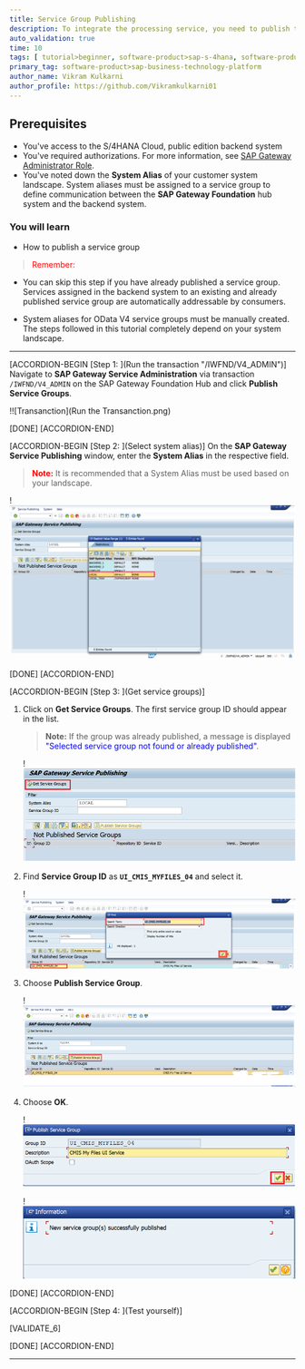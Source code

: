 ```yaml
---
title: Service Group Publishing
description: To integrate the processing service, you need to publish the service group in the backend system.
auto_validation: true
time: 10
tags: [ tutorial>beginner, software-product>sap-s-4hana, software-product>sap-document-management-service]
primary_tag: software-product>sap-business-technology-platform
author_name: Vikram Kulkarni
author_profile: https://github.com/Vikramkulkarni01
---
```


## Prerequisites
 - You've access to the S/4HANA Cloud, public edition backend system
 - You've required authorizations. For more information, see [SAP Gateway Administrator Role](https://help.sap.com/docs/ABAP_PLATFORM_NEW/68bf513362174d54b58cddec28794093/24f82651c294256ee10000000a445394.html?version=202210.002).
 - You've noted down the **System Alias** of your customer system landscape. System aliases must be assigned to a service group to define communication between the **SAP Gateway Foundation** hub system and the backend system.

### You will learn
  - How to publish a service group

><span style="color:red"> Remember: </span>
>
-	You can skip this step if you have already published a service group. Services assigned in the backend system to an existing and already published service group are automatically addressable by consumers.
>
- System aliases for OData V4 service groups must be manually created.
 The steps followed in this tutorial completely depend on your system landscape.

---

[ACCORDION-BEGIN [Step 1: ](Run the transaction "/IWFND/V4_ADMIN")]
Navigate to **SAP Gateway Service Administration** via transaction `/IWFND/V4_ADMIN` on the SAP Gateway Foundation Hub and click **Publish Service Groups**.

  !![Transanction](Run the Transanction.png)


[DONE]
[ACCORDION-END]

[ACCORDION-BEGIN [Step 2: ](Select system alias)]
On the **SAP Gateway Service Publishing** window, enter the **System Alias** in the respective field.
><span style="color:red"> **Note:**</span> It is recommended that a System Alias must be used based on your landscape.

  !![SystemAliasn](SystemAlias.png)


[DONE]
[ACCORDION-END]


[ACCORDION-BEGIN [Step 3: ](Get service groups)]
1. Click on **Get Service Groups**. The first service group ID should appear in the list.

    >**Note:** If the group was already published, a message is displayed <span style="color:blue">"Selected service group not found or already published"</span>.

    !![ServiceGroup](ServiceGroup.png)

2. Find **Service Group ID** as **`UI_CMIS_MYFILES_04`** and select it.

    !![UI_CMIS_MYFILES_04](UI_CMIS_MYFILES_04.png)

3. Choose **Publish Service Group**.

    !![Step1 Publish_Service_Group](Publish_Service_Group_1.png)

4. Choose **OK**.

    !![Step 2_PG_OK](Publish_Service_Group_2_OK.png)

    !![SuccessMessage](Publish_Service_Group_2_Success.png)

[DONE]
[ACCORDION-END]

[ACCORDION-BEGIN [Step 4: ](Test yourself)]

  [VALIDATE_6]

[DONE]
[ACCORDION-END]


---

